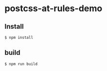 # postcss-at-rules-demo

## Install
```bash
$ npm install
```

## build
```bash
$ npm run build
```
